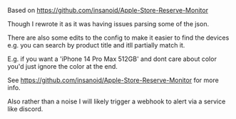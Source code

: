 
Based on https://github.com/insanoid/Apple-Store-Reserve-Monitor

Though I rewrote it as it was having issues parsing some of the json.

There are also some edits to the config to make it easier to find the devices e.g. you can search by product title and itll partially match it.

E.g. if you want a 'iPhone 14 Pro Max 512GB' and dont care about color you'd just ignore the color at the end.

See https://github.com/insanoid/Apple-Store-Reserve-Monitor for more info.

Also rather than a noise I will likely trigger a webhook to alert via a service like discord.
